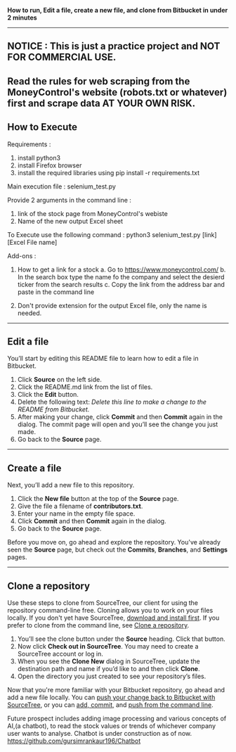 **How to run, Edit a file, create a new file, and clone from Bitbucket in under 2 minutes**

---
## NOTICE : This is just a practice project and NOT FOR COMMERCIAL USE.
## Read the rules for web scraping from the MoneyControl's website (robots.txt or whatever) first and scrape data AT YOUR OWN RISK.

## How to Execute

Requirements :
1. install python3
2. install Firefox browser
3. install the required libraries using pip install -r requirements.txt

Main execution file : selenium_test.py

Provide 2 arguments in the command line :
1. link of the stock page from MoneyControl's webiste
2. Name of the new output Excel sheet

To Execute use the following command :
python3 selenium_test.py [link] [Excel File name]

Add-ons :
1. How to get a link for a stock
	a. Go to https://www.moneycontrol.com/
	b. In the search box type the name fo the company and select the desierd ticker from the search results
	c. Copy the link from the address bar and paste in the command line
	
2. Don't provide extension for the output Excel file, only the name is needed. 
	
---

## Edit a file

You’ll start by editing this README file to learn how to edit a file in Bitbucket.

1. Click **Source** on the left side.
2. Click the README.md link from the list of files.
3. Click the **Edit** button.
4. Delete the following text: *Delete this line to make a change to the README from Bitbucket.*
5. After making your change, click **Commit** and then **Commit** again in the dialog. The commit page will open and you’ll see the change you just made.
6. Go back to the **Source** page.

---

## Create a file

Next, you’ll add a new file to this repository.

1. Click the **New file** button at the top of the **Source** page.
2. Give the file a filename of **contributors.txt**.
3. Enter your name in the empty file space.
4. Click **Commit** and then **Commit** again in the dialog.
5. Go back to the **Source** page.

Before you move on, go ahead and explore the repository. You've already seen the **Source** page, but check out the **Commits**, **Branches**, and **Settings** pages.

---

## Clone a repository

Use these steps to clone from SourceTree, our client for using the repository command-line free. Cloning allows you to work on your files locally. If you don't yet have SourceTree, [download and install first](https://www.sourcetreeapp.com/). If you prefer to clone from the command line, see [Clone a repository](https://confluence.atlassian.com/x/4whODQ).

1. You’ll see the clone button under the **Source** heading. Click that button.
2. Now click **Check out in SourceTree**. You may need to create a SourceTree account or log in.
3. When you see the **Clone New** dialog in SourceTree, update the destination path and name if you’d like to and then click **Clone**.
4. Open the directory you just created to see your repository’s files.

Now that you're more familiar with your Bitbucket repository, go ahead and add a new file locally. You can [push your change back to Bitbucket with SourceTree](https://confluence.atlassian.com/x/iqyBMg), or you can [add, commit,](https://confluence.atlassian.com/x/8QhODQ) and [push from the command line](https://confluence.atlassian.com/x/NQ0zDQ).

Future prospect includes adding image processing and various concepts of AI,(a chatbot), to read the stock values or trends of whichever company user wants to analyse.
Chatbot is under construction as of now. https://github.com/gursimrankaur196/Chatbot

